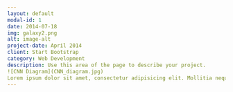 ```yaml
---
layout: default
modal-id: 1
date: 2014-07-18
img: galaxy2.png
alt: image-alt
project-date: April 2014
client: Start Bootstrap
category: Web Development
description: Use this area of the page to describe your project.
![CNN Diagram](CNN_diagram.jpg)
Lorem ipsum dolor sit amet, consectetur adipisicing elit. Mollitia neque assumenda ipsam nihil, molestias magnam, recusandae quos quis inventore quisquam velit asperiores, vitae? Reprehenderit soluta, eos quod consequuntur itaque. Nam.
---
```

